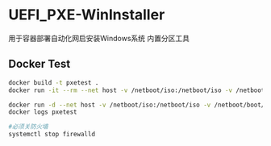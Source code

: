 # UEFI_PXE-WinInstaller
用于容器部署自动化网启安装Windows系统  内置分区工具

## Docker Test
```bash
docker build -t pxetest .
docker run -it --rm --net host -v /netboot/iso:/netboot/iso -v /netboot/boot/BOOT.WIM:/netboot/boot/BOOT.WIM --name pxetest pxetest /bin/bash

docker run -d --net host -v /netboot/iso:/netboot/iso -v /netboot/boot/BOOT.WIM:/netboot/boot/BOOT.WIM --name pxetest pxetest
docker logs pxetest

#必须关防火墙
systemctl stop firewalld
```

